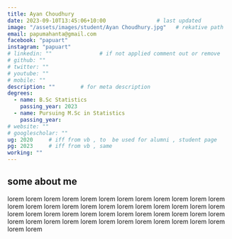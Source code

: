 ```yaml
---
title: Ayan Choudhury                    
date: 2023-09-10T13:45:06+10:00                # last updated
image: "/assets/images/student/Ayan Choudhury.jpg"   # rekative path 
email: papumahanta@gmail.com
facebook: "papuart"        
instagram: "papuart"
# linkedin: ""               # if not applied comment out or remove
# github: ""              
# twitter: ""
# youtube: ""
# mobile: ""    
description: ""        # for meta description
degrees:
  - name: B.Sc Statistics            
    passing_year: 2023
  - name: Pursuing M.Sc in Statistics
    passing_year:  
# website: ""
# googlescholar: "" 
ug: 2020     # iff from vb , to  be used for alumni , student page
pg: 2023     # iff from vb , same
working: ""
---
```








## some about me
lorem lorem lorem lorem lorem lorem lorem lorem lorem lorem lorem lorem lorem lorem lorem lorem lorem lorem lorem lorem lorem lorem lorem lorem lorem lorem lorem lorem lorem lorem lorem lorem lorem lorem lorem lorem lorem lorem lorem lorem lorem lorem lorem lorem lorem lorem lorem lorem lorem lorem 